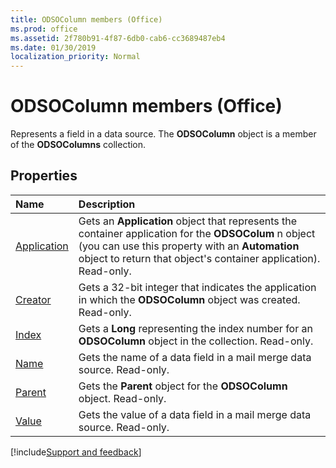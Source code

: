 ```yaml
---
title: ODSOColumn members (Office)
ms.prod: office
ms.assetid: 2f780b91-4f87-6db0-cab6-cc3689487eb4
ms.date: 01/30/2019
localization_priority: Normal
---
```



# ODSOColumn members (Office)

Represents a field in a data source. The **ODSOColumn** object is a member of the **ODSOColumns** collection.


## Properties

|Name|Description|
|:-----|:-----|
|[Application](../../Office.ODSOColumn.Application.md)|Gets an **Application** object that represents the container application for the **ODSOColum** n object (you can use this property with an **Automation** object to return that object's container application). Read-only.|
|[Creator](../../Office.ODSOColumn.Creator.md)|Gets a 32-bit integer that indicates the application in which the **ODSOColumn** object was created. Read-only.|
|[Index](../../Office.ODSOColumn.Index.md)|Gets a **Long** representing the index number for an **ODSOColumn** object in the collection. Read-only.|
|[Name](../../Office.ODSOColumn.Name.md)|Gets the name of a data field in a mail merge data source. Read-only.|
|[Parent](../../Office.ODSOColumn.Parent.md)|Gets the **Parent** object for the **ODSOColumn** object. Read-only.|
|[Value](../../Office.ODSOColumn.Value.md)|Gets the value of a data field in a mail merge data source. Read-only.|

[!include[Support and feedback](~/includes/feedback-boilerplate.md)]